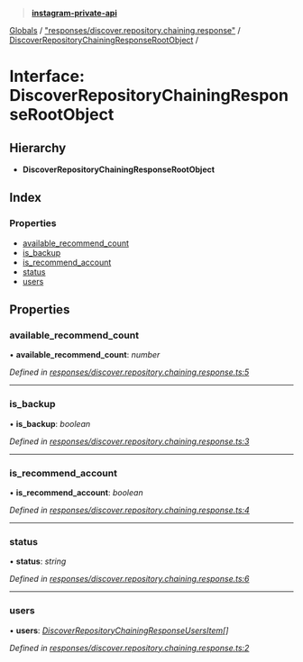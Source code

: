 > **[instagram-private-api](../README.md)**

[Globals](../README.md) / ["responses/discover.repository.chaining.response"](../modules/_responses_discover_repository_chaining_response_.md) / [DiscoverRepositoryChainingResponseRootObject](_responses_discover_repository_chaining_response_.discoverrepositorychainingresponserootobject.md) /

# Interface: DiscoverRepositoryChainingResponseRootObject

## Hierarchy

* **DiscoverRepositoryChainingResponseRootObject**

## Index

### Properties

* [available_recommend_count](_responses_discover_repository_chaining_response_.discoverrepositorychainingresponserootobject.md#available_recommend_count)
* [is_backup](_responses_discover_repository_chaining_response_.discoverrepositorychainingresponserootobject.md#is_backup)
* [is_recommend_account](_responses_discover_repository_chaining_response_.discoverrepositorychainingresponserootobject.md#is_recommend_account)
* [status](_responses_discover_repository_chaining_response_.discoverrepositorychainingresponserootobject.md#status)
* [users](_responses_discover_repository_chaining_response_.discoverrepositorychainingresponserootobject.md#users)

## Properties

###  available_recommend_count

• **available_recommend_count**: *number*

*Defined in [responses/discover.repository.chaining.response.ts:5](https://github.com/dilame/instagram-private-api/blob/3e16058/src/responses/discover.repository.chaining.response.ts#L5)*

___

###  is_backup

• **is_backup**: *boolean*

*Defined in [responses/discover.repository.chaining.response.ts:3](https://github.com/dilame/instagram-private-api/blob/3e16058/src/responses/discover.repository.chaining.response.ts#L3)*

___

###  is_recommend_account

• **is_recommend_account**: *boolean*

*Defined in [responses/discover.repository.chaining.response.ts:4](https://github.com/dilame/instagram-private-api/blob/3e16058/src/responses/discover.repository.chaining.response.ts#L4)*

___

###  status

• **status**: *string*

*Defined in [responses/discover.repository.chaining.response.ts:6](https://github.com/dilame/instagram-private-api/blob/3e16058/src/responses/discover.repository.chaining.response.ts#L6)*

___

###  users

• **users**: *[DiscoverRepositoryChainingResponseUsersItem](_responses_discover_repository_chaining_response_.discoverrepositorychainingresponseusersitem.md)[]*

*Defined in [responses/discover.repository.chaining.response.ts:2](https://github.com/dilame/instagram-private-api/blob/3e16058/src/responses/discover.repository.chaining.response.ts#L2)*